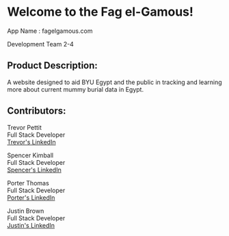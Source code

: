 # Welcome to the Fag el-Gamous!

App Name : fagelgamous.com

Development Team 2-4

## Product Description:

A website designed to aid BYU Egypt and the public in tracking and learning more about current mummy burial data in Egypt.

## Contributors:

Trevor Pettit<br>
Full Stack Developer<br>
[Trevor's LinkedIn](https://www.linkedin.com/in/trevor-pettit/)<br>

Spencer Kimball<br>
Full Stack Developer<br>
[Spencer's LinkedIn](https://www.linkedin.com/in/kimball-spencer/)<br>

Porter Thomas<br>
Full Stack Developer<br>
[Porter's LinkedIn](https://www.linkedin.com/in/porterthomas-/)<br>

Justin Brown<br>
Full Stack Developer<br>
[Justin's LinkedIn](https://linkedin.com/in/justin~j~brown/)<br>